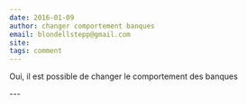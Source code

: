 ```yaml
---
date: 2016-01-09
author: changer comportement banques
email: blondellstepp@gmail.com
site: 
tags: comment
---
```


<p>Oui, il est possible de changer le comportement des banques</p>
<!-- tentative de spam sur http://www.youphil.com/en/node/5522 -->
---